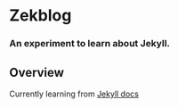 # Zekblog
### An experiment to learn about Jekyll.

## Overview
Currently learning from [Jekyll docs](http://jekyllrb.com/docs/quickstart/)